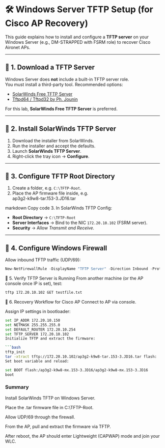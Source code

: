 # 🛠 Windows Server TFTP Setup (for Cisco AP Recovery)

This guide explains how to install and configure a **TFTP server** on your Windows Server (e.g., DM-STRAPPED with FSRM role) to recover Cisco Aironet APs.

---

## 🔹 1. Download a TFTP Server
Windows Server does **not** include a built-in TFTP server role.  
You must install a third-party tool. Recommended options:

- [SolarWinds Free TFTP Server](https://www.solarwinds.com/free-tools/free-tftp-server)  
- [Tftpd64 / Tftpd32 by Ph. Jounin](http://tftpd32.jounin.net/)  

For this lab, **SolarWinds Free TFTP Server** is preferred.

---

## 🔹 2. Install SolarWinds TFTP Server
1. Download the installer from SolarWinds.  
2. Run the installer and accept the defaults.  
3. Launch **SolarWinds TFTP Server**.  
4. Right-click the tray icon → **Configure**.

---

## 🔹 3. Configure TFTP Root Directory
1. Create a folder, e.g. `C:\TFTP-Root`.  
2. Place the AP firmware file inside, e.g.  
ap3g2-k9w8-tar.153-3.JD16.tar

markdown
Copy code
3. In SolarWinds TFTP Config:  
- **Root Directory** → `C:\TFTP-Root`  
- **Server Interfaces** → Bind to the NIC `172.20.10.102` (FSRM server).  
- **Security** → Allow *Transmit and Receive*.  

---

## 🔹 4. Configure Windows Firewall
Allow inbound TFTP traffic (UDP/69):

```powershell
New-NetFirewallRule -DisplayName "TFTP Server" -Direction Inbound -Protocol UDP -LocalPort 69 -Action Allow
```

🔹 5. Verify TFTP Server is Running
From another machine (or the AP console once IP is set), test:

```bash
tftp 172.20.10.102 GET testfile.txt
```
🔹 6. Recovery Workflow for Cisco AP
Connect to AP via console.

Assign IP settings in bootloader:

```bash
set IP_ADDR 172.20.10.150
set NETMASK 255.255.255.0
set DEFAULT_ROUTER 172.20.10.254
set TFTP_SERVER 172.20.10.102
Initialize TFTP and extract the firmware:

```bash
tftp_init
tar -xtract tftp://172.20.10.102/ap3g2-k9w8-tar.153-3.JD16.tar flash:
Set boot variable and reload:
```

```bash
set BOOT flash:/ap3g2-k9w8-mx.153-3.JD16/ap3g2-k9w8-mx.153-3.JD16
boot
```

### Summary

Install SolarWinds TFTP on Windows Server.

Place the .tar firmware file in C:\TFTP-Root.

Allow UDP/69 through the firewall.

From the AP, pull and extract the firmware via TFTP.

After reboot, the AP should enter Lightweight (CAPWAP) mode and join your WLC.


